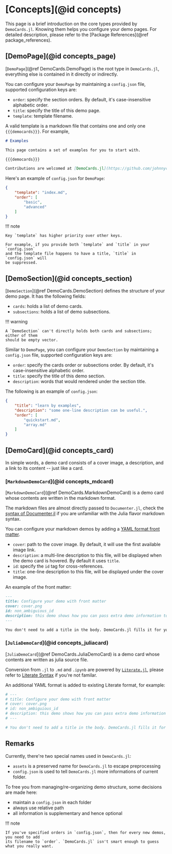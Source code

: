 # [Concepts](@id concepts)

This page is a brief introduction on the core types provided by `DemoCards.jl`.
Knowing them helps you configure your demo pages. For detailed description, please
refer to the [Package References](@ref package_references).

## [DemoPage](@id concepts_page)

[`DemoPage`](@ref DemoCards.DemoPage) is the root type in `DemoCards.jl`, everything
else is contained in it directly or indirectly.

You can configure your `DemoPage` by maintaining a `config.json` file, supported
configuration keys are:

* `order`: specify the section orders. By default, it's case-insensitive alphabetic order.
* `title`: specify the title of this demo page.
* `template`: template filename.

A valid template is a markdown file that contains one and only one `{{{democards}}}`. For example,

```markdown
# Examples

This page contains a set of examples for you to start with.

{{{democards}}}

Contributions are welcomed at [DemoCards.jl](https://github.com/johnnychen94/DemoCards.jl) :D
```

Here's an example of `config.json` for `DemoPage`:

```json
{
    "template": "index.md",
    "order": [
        "basic",
        "advanced"
    ]
}
```

!!! note

    Key `template` has higher priority over other keys.

    For example, if you provide both `template` and `title` in your `config.json`
    and the template file happens to have a title, `title` in `config.json` will
    be suppressed.

## [DemoSection](@id concepts_section)

[`DemoSection`](@ref DemoCards.DemoSection) defines the structure of your demo page.
It has the following fields:

* `cards`: holds a list of demo cards.
* `subsections`: holds a list of demo subsections.

!!! warning

    A `DemoSection` can't directly holds both cards and subsections; either of them
    should be empty vector.

Similar to `DemoPage`, you can configure your `DemoSection` by maintaining a `config.json`
file, supported configuration keys are:

* `order`: specify the cards order or subsections order. By default, it's case-insensitive alphabetic order.
* `title`: specify the title of this demo section.
* `description`: words that would rendered under the section title.

The following is an example of `config.json`:

```json
{
    "title": "learn by examples",
    "description": "some one-line description can be useful.",
    "order": [
        "quickstart.md",
        "array.md"
    ]
}
```

## [DemoCard](@id concepts_card)

In simple words, a demo card consists of a cover image, a description, and
a link to its content -- just like a card.

### [`MarkdownDemoCard`](@id concepts_mdcard)

[`MarkdownDemoCard`](@ref DemoCards.MarkdownDemoCard) is a demo card whose contents
are written in the markdown format.

The markdown files are almost directly passed to `Documenter.jl`, check the
[syntax of Documenter.jl](https://juliadocs.github.io/Documenter.jl/stable/man/syntax/)
if you are unfamiliar with the Julia flavor markdown syntax.

You can configure your markdown demos by adding a [YAML format front matter](https://jekyllrb.com/docs/front-matter/).

* `cover`: path to the cover image. By default, it will use the first available image link.
* `description`: a multi-line description to this file, will be displayed when the demo card is hovered. By default it uses `title`.
* `id`: specify the `id` tag for cross-references.
* `title`: one-line description to this file, will be displayed under the cover image.

An example of the front matter:

```markdown
---
title: Configure your demo with front matter
cover: cover.png
id: non_ambiguious_id
description: this demo shows how you can pass extra demo information to DemoCards package.
---

You don't need to add a title in the body. DemoCards.jl fills it for you.
```

### [`JuliaDemoCard`](@id concepts_juliacard)

[`JuliaDemoCard`](@ref DemoCards.JuliaDemoCard) is a demo card whose contents
are written as julia source file.

Conversion from `.jl` to `.md` and `.ipynb` are powered by [`Literate.jl`](https://github.com/fredrikekre/Literate.jl),
please refer to [Literate Syntax](https://fredrikekre.github.io/Literate.jl/stable/fileformat/) if you're not familar.

An additional YAML format is added to existing Literate format, for example:

```julia
# ---
# title: Configure your demo with front matter
# cover: cover.png
# id: non_ambiguious_id
# description: this demo shows how you can pass extra demo information to DemoCards package.
# ---

# You don't need to add a title in the body. DemoCards.jl fills it for you.
```

## Remarks

Currently, there're two special names used in `DemoCards.jl`:

* `assets` is a preserved name for `DemoCards.jl` to escape preprocessing
* `config.json` is used to tell `DemoCards.jl` more informations of current folder.

To free you from managing/re-organizing demo structure, some decisions are made here:

* maintain a `config.json` in each folder
* always use relative path
* all information is supplementary and hence optional

!!! note

    If you've specified orders in `config.json`, then for every new demos, you need to add
    its filename to `order`. `DemoCards.jl` isn't smart enough to guess what you really want.
